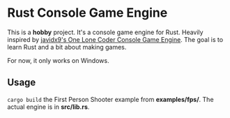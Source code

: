 Rust Console Game Engine
========================
This is a **hobby** project. It's a console game engine for Rust. Heavily inspired by [javidx9's One Lone Coder Console Game Engine](https://github.com/OneLoneCoder/videos/blob/master/olcConsoleGameEngine.h). The goal is to learn Rust and a bit about making games.

For now, it only works on Windows.

Usage
-----
`cargo build` the First Person Shooter example from **examples/fps/**. The actual engine is in **src/lib.rs**.
